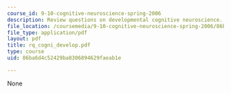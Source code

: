 ```yaml
---
course_id: 9-10-cognitive-neuroscience-spring-2006
description: Review questions on developmental cognitive neuroscience.
file_location: /coursemedia/9-10-cognitive-neuroscience-spring-2006/86ba6d4c52429ba8306894629faeab1e_rq_cogni_develop.pdf
file_type: application/pdf
layout: pdf
title: rq_cogni_develop.pdf
type: course
uid: 86ba6d4c52429ba8306894629faeab1e

---
```

None